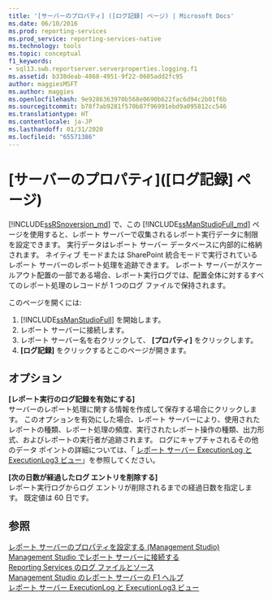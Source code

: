 ```yaml
---
title: '[サーバーのプロパティ] ([ログ記録] ページ) | Microsoft Docs'
ms.date: 06/10/2016
ms.prod: reporting-services
ms.prod_service: reporting-services-native
ms.technology: tools
ms.topic: conceptual
f1_keywords:
- sql13.swb.reportserver.serverproperties.logging.f1
ms.assetid: b338deab-4868-4951-9f22-0605add2fc95
author: maggiesMSFT
ms.author: maggies
ms.openlocfilehash: 9e9286363970b568e0690b622fac6d94c2b01f6b
ms.sourcegitcommit: b78f7ab9281f570b87f96991ebd9a095812cc546
ms.translationtype: HT
ms.contentlocale: ja-JP
ms.lasthandoff: 01/31/2020
ms.locfileid: "65571386"
---
```

# <a name="server-properties-logging-page"></a>[サーバーのプロパティ]\([ログ記録] ページ)
  [!INCLUDE[ssRSnoversion_md](../../includes/ssrsnoversion-md.md)] で、この [!INCLUDE[ssManStudioFull_md](../../includes/ssmanstudiofull-md.md)] ページを使用すると、レポート サーバーで収集されるレポート実行データに制限を設定できます。 実行データはレポート サーバー データベースに内部的に格納されます。 ネイティブ モードまたは SharePoint 統合モードで実行されているレポート サーバーのレポート処理を追跡できます。 レポート サーバーがスケールアウト配置の一部である場合、レポート実行ログでは、配置全体に対するすべてのレポート処理のレコードが 1 つのログ ファイルで保持されます。  
  
 このページを開くには:
 1) [!INCLUDE[ssManStudioFull](../../includes/ssmanstudiofull-md.md)] を開始します。
 2) レポート サーバーに接続します。
 3) レポート サーバー名を右クリックして、 **[プロパティ]** をクリックします。 
 4) **[ログ記録]** をクリックするとこのページが開きます。  
  
## <a name="options"></a>オプション  
 **[レポート実行のログ記録を有効にする]**  
 サーバーのレポート処理に関する情報を作成して保存する場合にクリックします。 このオプションを有効にした場合、レポート サーバーにより、使用されたレポートの種類、レポート処理の頻度、実行されたレポート操作の種類、出力形式、およびレポートの実行者が追跡されます。 ログにキャプチャされるその他のデータ ポイントの詳細については、「 [レポート サーバー ExecutionLog と ExecutionLog3 ビュー](../../reporting-services/report-server/report-server-executionlog-and-the-executionlog3-view.md)」を参照してください。  
  
 **[次の日数が経過したログ エントリを削除する]**  
 レポート実行ログからログ エントリが削除されるまでの経過日数を指定します。 既定値は 60 日です。  
  
## <a name="see-also"></a>参照  
 [レポート サーバーのプロパティを設定する (Management Studio)](../../reporting-services/tools/set-report-server-properties-management-studio.md)   
 [Management Studio でレポート サーバーに接続する](../../reporting-services/tools/connect-to-a-report-server-in-management-studio.md)   
 [Reporting Services のログ ファイルとソース](../../reporting-services/report-server/reporting-services-log-files-and-sources.md)   
 [Management Studio のレポート サーバーの F1 ヘルプ](../../reporting-services/tools/report-server-in-management-studio-f1-help.md)   
 [レポート サーバー ExecutionLog と ExecutionLog3 ビュー](../../reporting-services/report-server/report-server-executionlog-and-the-executionlog3-view.md)  
  
  
